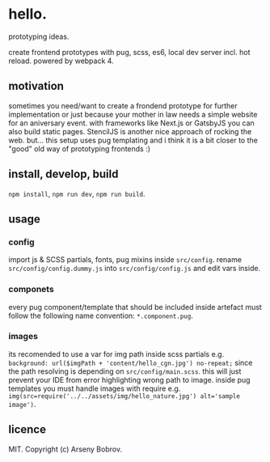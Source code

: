 # hello.
prototyping ideas.

create frontend prototypes with pug, scss, es6, local dev server incl. hot reload. powered by webpack 4.

## motivation
sometimes you need/want to create a frondend prototype for further implementation or just because your mother in law needs a simple website for an aniversary event.
with frameworks like Next.js or GatsbyJS you can also build static pages. StencilJS is another nice approach of rocking the web. but...
this setup uses pug templating and i think it is a bit closer to the "good" old way of prototyping frontends :)

## install, develop, build
```npm install```, ```npm run dev```, ```npm run build```.

## usage
### config
import js & SCSS partials, fonts, pug mixins inside ```src/config```.
rename ```src/config/config.dummy.js``` into ```src/config/config.js``` and edit vars inside.

### componets
every pug component/template that should be included inside artefact must follow the following name convention:
```*.component.pug```.

### images
its recomended to use a var for img path inside scss partials e.g. ```background: url($imgPath + 'content/hello_cgn.jpg') no-repeat;``` since
the path resolving is depending on ```src/config/main.scss```. this will just prevent your IDE from error highlighting wrong path to image.
inside pug templates you must handle images with require e.g. ```img(src=require('../../assets/img/hello_nature.jpg') alt='sample image')```.

## licence
MIT. Copyright (c) Arseny Bobrov.